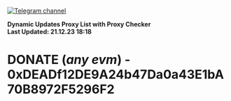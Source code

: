 [![Telegram channel](https://img.shields.io/endpoint?url=https://runkit.io/damiankrawczyk/telegram-badge/branches/master?url=https://t.me/n4z4v0d)](https://t.me/n4z4v0d) 

**Dynamic Updates Proxy List with Proxy Checker**  
**Last Updated: 21.12.23 18:18**

# DONATE (_any evm_) - 0xDEADf12DE9A24b47Da0a43E1bA70B8972F5296F2
